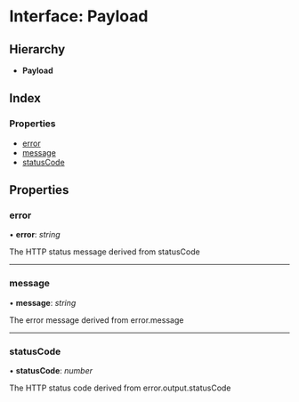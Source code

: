 
# Interface: Payload

## Hierarchy

* **Payload**

## Index

### Properties

* [error](payload.md#error)
* [message](payload.md#message)
* [statusCode](payload.md#statuscode)

## Properties

###  error

• **error**: *string*

The HTTP status message derived from statusCode

___

###  message

• **message**: *string*

The error message derived from error.message

___

###  statusCode

• **statusCode**: *number*

The HTTP status code derived from error.output.statusCode
